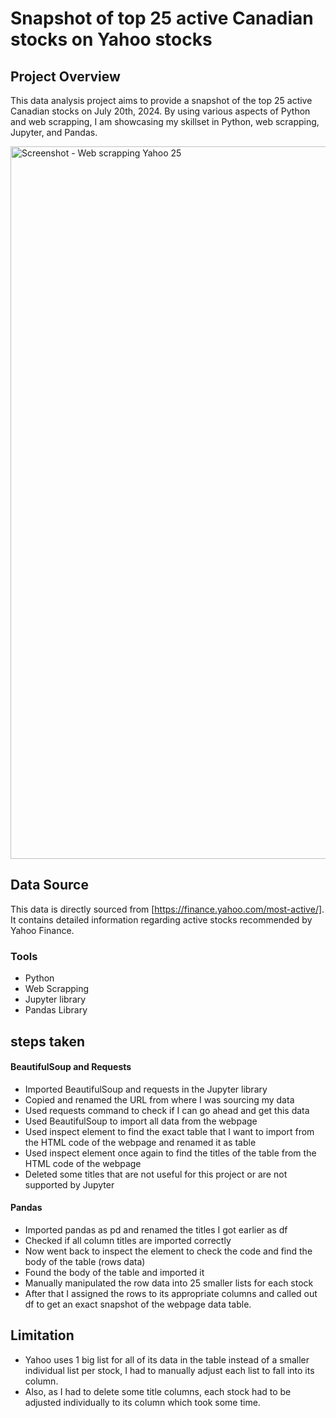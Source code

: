 # Snapshot of top 25 active Canadian stocks on Yahoo stocks

## Project Overview
This data analysis project aims to provide a snapshot of the top 25 active Canadian stocks on July 20th, 2024. By using various aspects of Python and web scrapping, I am showcasing my skillset in Python, web scrapping, Jupyter, and Pandas. 


<img width="1140" alt="Screenshot - Web scrapping Yahoo 25 " src="https://github.com/user-attachments/assets/1338f479-eed0-42b0-8d4b-682b23b9434a">


## Data Source
This data is directly sourced from [https://finance.yahoo.com/most-active/]. It contains detailed information regarding active stocks recommended by Yahoo Finance.

### Tools
- Python
- Web Scrapping
- Jupyter library
- Pandas Library

## steps taken 

#### BeautifulSoup and Requests

- Imported BeautifulSoup and requests in the Jupyter library
- Copied and renamed the URL from where I was sourcing my data
- Used requests command to check if I can go ahead and get this data
- Used BeautifulSoup to import all data from the webpage
- Used inspect element to find the exact table that I want to import from the HTML code of the webpage and renamed it as table
- Used inspect element once again to find the titles of the table from the HTML code of the webpage
- Deleted some titles that are not useful for this project or are not supported by Jupyter

#### Pandas 

- Imported pandas as pd and renamed the titles I got earlier as df
- Checked if all column titles are imported correctly
- Now went back to inspect the element to check the code and find the body of the table (rows data)
- Found the body of the table and imported it
- Manually manipulated the row data into 25 smaller lists for each stock
- After that I assigned the rows to its appropriate columns and called out df to get an exact snapshot of the webpage data table.


## Limitation

- Yahoo uses 1 big list for all of its data in the table instead of a smaller individual list per stock, I had to manually adjust each list to fall into its column.
- Also, as I had to delete some title columns, each stock had to be adjusted individually to its column which took some time. 
